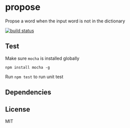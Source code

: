 # propose
Propse a word when the input word is not in the dictionary

[![build status](https://travis-ci.org/liushuping/propose.svg?branch=master)](https://travis-ci.org/liushuping/propose.svg?branch=master)

## Test
Make sure `mocha` is installed globally
```
npm install mocha -g
```
Run `npm test` to run unit test

## Dependencies

## License
MIT